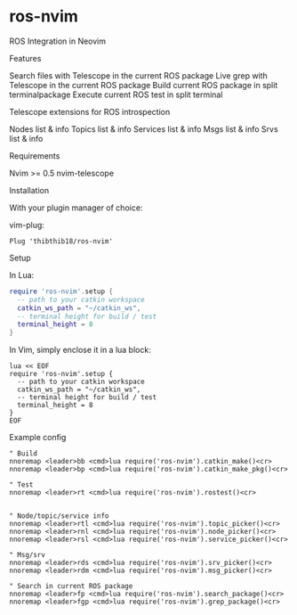 # ros-nvim
ROS Integration in Neovim

Features

Search files with Telescope in the current ROS package
Live grep with Telescope in the current ROS package
Build current ROS package in split terminalpackage
Execute current ROS test in split terminal

Telescope extensions for ROS introspection

Nodes list & info
Topics list & info
Services list & info
Msgs list & info
Srvs list & info



Requirements

Nvim >= 0.5
nvim-telescope

Installation

With your plugin manager of choice:

vim-plug:
```vim
Plug 'thibthib18/ros-nvim'
```

Setup

In Lua:
```lua
require 'ros-nvim'.setup {
  -- path to your catkin workspace
  catkin_ws_path = "~/catkin_ws",
  -- terminal height for build / test
  terminal_height = 8
}
```

In Vim, simply enclose it in a lua block:
```vim
lua << EOF
require 'ros-nvim'.setup {
  -- path to your catkin workspace
  catkin_ws_path = "~/catkin_ws",
  -- terminal height for build / test
  terminal_height = 8
}
EOF
```

Example config

```vim
" Build
nnoremap <leader>bb <cmd>lua require('ros-nvim').catkin_make()<cr>
nnoremap <leader>bp <cmd>lua require('ros-nvim').catkin_make_pkg()<cr>

" Test
nnoremap <leader>rt <cmd>lua require('ros-nvim').rostest()<cr>


" Node/topic/service info
nnoremap <leader>rtl <cmd>lua require('ros-nvim').topic_picker()<cr>
nnoremap <leader>rnl <cmd>lua require('ros-nvim').node_picker()<cr>
nnoremap <leader>rsl <cmd>lua require('ros-nvim').service_picker()<cr>

" Msg/srv
nnoremap <leader>rds <cmd>lua require('ros-nvim').srv_picker()<cr>
nnoremap <leader>rdm <cmd>lua require('ros-nvim').msg_picker()<cr>

" Search in current ROS package
nnoremap <leader>fp <cmd>lua require('ros-nvim').search_package()<cr>
nnoremap <leader>fgp <cmd>lua require('ros-nvim').grep_package()<cr>
```
